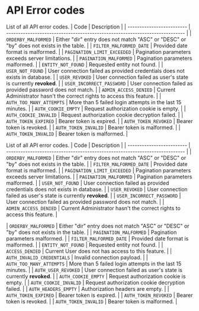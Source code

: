 # API Error codes

List of all API error codes.
| Code | Description |
| ------------------------- | --------------------------------------------------------------------------- |
| `ORDERBY_MALFORMED` | Either "dir" entry does not match "ASC" or "DESC" or "by" does not exists in the table. |
| `FILTER_MALFORMED_DATE` | Provided date format is malformed. |
| `PAGINATION_LIMIT_EXCEEDED` | Pagination parameters exceeds server limitations. |
| `PAGINATION_MALFORMED` | Pagination parameters malformed. |
| `ENTITY_NOT_FOUND` | Requested entity not found. |
| `USER_NOT_FOUND` | User connection failed as provided credentials does not exists in database. |
| `USER_REVOKED` | User connection failed as user's state is currently **revoked**. |
| `USER_INCORRECT_PASSWORD` | User connection failed as provided password does not match. |
| `ADMIN_ACCESS_DENIED` | Current Administrator hasn't the correct rights to access this feature. |
| `AUTH_TOO_MANY_ATTEMPTS` | More than 5 failed login attempts in the last 15 minutes. |
| `AUTH_COOKIE_EMPTY` | Request authorization cookie is empty. |
| `AUTH_COOKIE_INVALID` | Request authorization cookie decryption failed. |
| `AUTH_TOKEN_EXPIRED` | Bearer token is expired. |
| `AUTH_TOKEN_REVOKED` | Bearer token is revoked. |
| `AUTH_TOKEN_INVALID` | Bearer token is malformed. |
| `AUTH_TOKEN_INVALID` | Bearer token is malformed. |

List of all API error codes.
| Code | Description |
| ------------------------- | --------------------------------------------------------------------------- |
| `ORDERBY_MALFORMED` | Either "dir" entry does not match "ASC" or "DESC" or "by" does not exists in the table. |
| `FILTER_MALFORMED_DATE` | Provided date format is malformed. |
| `PAGINATION_LIMIT_EXCEEDED` | Pagination parameters exceeds server limitations. |
| `PAGINATION_MALFORMED` | Pagination parameters malformed. |
| `USER_NOT_FOUND` | User connection failed as provided credentials does not exists in database. |
| `USER_REVOKED` | User connection failed as user's state is currently **revoked**. |
| `USER_INCORRECT_PASSWORD` | User connection failed as provided password does not match. |
| `ADMIN_ACCESS_DENIED` | Current Administrator hasn't the correct rights to access this feature. |

| `ORDERBY_MALFORMED` | Either "dir" entry does not match "ASC" or "DESC" or "by" does not exists in the table. |
| `PAGINATION_MALFORMED` | Pagination parameters malformed. |
| `FILTER_MALFORMED_DATE` | Provided date format is malformed. |
| `ENTITY_NOT_FOUND` | Requested entity not found. |
| `ACCESS_DENIED` | Current User does not has access to this feature. |
| `AUTH_INVALID_CREDENTIALS` | Invalid connection payload. |
| `AUTH_TOO_MANY_ATTEMPTS` | More than 5 failed login attempts in the last 15 minutes. |
| `AUTH_USER_REVOKED` | User connection failed as user's state is currently **revoked**. |
| `AUTH_COOKIE_EMPTY` | Request authorization cookie is empty. |
| `AUTH_COOKIE_INVALID` | Request authorization cookie decryption failed. |
| `AUTH_HEADERS_EMPTY` | Authorization headers are empty. |
| `AUTH_TOKEN_EXPIRED` | Bearer token is expired. |
| `AUTH_TOKEN_REVOKED` | Bearer token is revoked. |
| `AUTH_TOKEN_INVALID` | Bearer token is malformed. |
